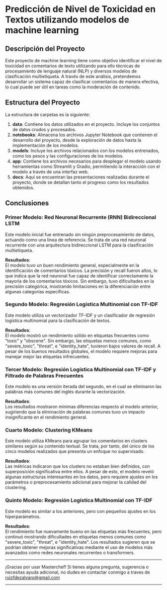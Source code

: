 # Predicción de Nivel de Toxicidad en Textos utilizando modelos de machine learning

## Descripción del Proyecto

Este proyecto de machine learning tiene como objetivo identificar el nivel de toxicidad en comentarios de texto utilizando para ello técnicas de procesamiento de lenguaje natural (NLP) y diversos modelos de clasificación multietiqueta. A través de este análisis, pretendemos desarrollar un sistema capaz de clasificar comentarios de manera efectiva, lo cual puede ser útil en tareas como la moderación de contenido.

## Estructura del Proyecto

La estructura de carpetas es la siguiente:

1. **data**: Contiene los datos utilizados en el proyecto. Incluye los conjuntos de datos crudos y procesados.
2. **notebooks**: Almacena los archivos Jupyter Notebook que contienen el desarrollo del proyecto, desde la exploración de datos hasta la implementación de los modelos.
3. **models**: Incluye los archivos relacionados con los modelos entrenados, como los pesos y las configuraciones de los modelos.
4. **app**: Contiene los archivos necesarios para desplegar el modelo usando herramientas como Streamlit y Gradio, permitiendo la interacción con el modelo a través de una interfaz web.
5. **docs**: Aquí se encuentran las presentaciones realizadas durante el proyecto, donde se detallan tanto el progreso como los resultados obtenidos.

## Conclusiones

### Primer Modelo: Red Neuronal Recurrente (RNN) Bidireccional LSTM

Este modelo inicial fue entrenado sin ningún preprocesamiento de datos, actuando como una línea de referencia. Se trata de una red neuronal recurrente con una arquitectura bidireccional LSTM para la clasificación multietiqueta. 

**Resultados**:  
El modelo tuvo un buen rendimiento general, especialmente en la identificación de comentarios tóxicos. La precisión y recall fueron altos, lo que indica que la red neuronal fue capaz de identificar correctamente la mayoría de los comentarios tóxicos. Sin embargo, tuvo dificultades en la precisión categórica, mostrando limitaciones en la diferenciación entre algunas categorías específicas.

### Segundo Modelo: Regresión Logística Multinomial con TF-IDF

Este modelo utiliza un vectorizador TF-IDF y un clasificador de regresión logística multinomial para la clasificación de textos.

**Resultados**:  
El modelo mostró un rendimiento sólido en etiquetas frecuentes como "toxic" y "obscene". Sin embargo, las etiquetas menos comunes, como "severe_toxic", "threat", e "identity_hate", tuvieron bajos valores de recall. A pesar de los buenos resultados globales, el modelo requiere mejoras para manejar mejor las etiquetas infrecuentes.

### Tercer Modelo: Regresión Logística Multinomial con TF-IDF y Filtrado de Palabras Frecuentes

Este modelo es una versión iterada del segundo, en el cual se eliminaron las palabras más comunes del inglés durante la vectorización.

**Resultados**:  
Los resultados mostraron mínimas diferencias respecto al modelo anterior, sugiriendo que la eliminación de palabras comunes tuvo un impacto insignificante en el rendimiento general.

### Cuarto Modelo: Clustering KMeans

Este modelo utiliza KMeans para agrupar los comentarios en clusters similares según su contenido textual. Se trata, por tanto, del único de los cinco modelos realizados que presenta un enfoque no supervisado.

**Resultados**:  
Las métricas indicaron que los clusters no estaban bien definidos, con superposición significativa entre ellos. A pesar de esto, el modelo reveló algunas estructuras interesantes en los datos, pero requiere ajustes en los parámetros o preprocesamiento adicional para mejorar la calidad del clustering.

### Quinto Modelo: Regresión Logística Multinomial con TF-IDF

Este modelo es similar a los anteriores, pero con pequeños ajustes en los hiperparámetros.

**Resultados**:  
El rendimiento fue nuevamente bueno en las etiquetas más frecuentes, pero continuó mostrando dificultades en etiquetas menos comunes como "severe_toxic", "threat", e "identity_hate". Los resultados sugieren que se podrían obtener mejoras significativas mediante el uso de modelos más avanzados como redes neuronales recurrentes o transformers.

---

¡Gracias por usar Masterchef! Si tienes alguna pregunta, sugerencia o necesitas ayuda adicional, no dudes en contactar conmigo a traves de ruizfdezalvaro@gmail.com

---